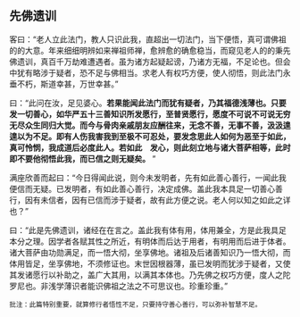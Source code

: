 ## 先佛遗训

客曰：“老人立此法门，教人只识此我，直超出一切法门，当下便悟，真可谓佛祖的的大意。年来细细明辨如来禅祖师禅，愈辨愈的确愈稳当，而窥见老人的的秉先佛遗训，真百千万劫难遭遇者。虽为诸方起疑起谤，乃诸方无福，不足论也。但会中犹有略涉于疑者，恐不足与佛相当。求老人有权巧方便，使人彻悟，则此法门永垂不朽，斯道幸甚，万世幸甚。”

曰：“此问在汝，足见婆心。__若果能闻此法门而犹有疑者，乃其福德浅薄也。只要发一切善心，如华严五十三善知识所发愿行，至普贤愿行，愿度不可说不可说无穷无尽众生同归大觉。而今与骨肉亲戚朋友应酬往来，无念不善，无事不善，汲汲遑遑以为不足。即有人伤我害我到至极不可忍处，要发念思此人如何为恶至于如此，真可怜悯，我成道后必度此人。若如此　发心，则此刻立地与诸大菩萨相等，此时即不要他彻悟此我，而已信之则无疑矣。__ ”

满座欣善而起曰：“今日得闻此说，则今未发明者，先有如此善心善行，一闻此我便信而无疑。已发明者，有如此善心善行，决定成佛。盖此我本具足一切善心善行，因有未信者，因有已信而涉于疑者，故有此方便之说。老人何以知之如此之详也？”

曰：“此是先佛遗训，诸经在在言之。盖此我有体有用，体用兼全，方是此我具足本分之理。因学者各赋其性之所近，有明体而后达于用者，有明用而后进于体者。诸大菩萨由功勋满足，而一悟大彻，坐享佛地。诸祖及后诸善知识乃一悟大彻，而体用皆足，坐享佛地，不须修证也。末世因根器薄，虽已发明而犹涉于疑者，又使其发诸愿行以补助之，盖广大其用，以满其本体也。乃先佛之权巧方便，度人之陀罗尼也。非浅学薄识者能识佛祖之法之不可思议也。珍重珍重。”

```xu
批注：此篇特别重要，就算修行者悟性不足，只要持守善心善行，可以弥补智慧不足。
```
